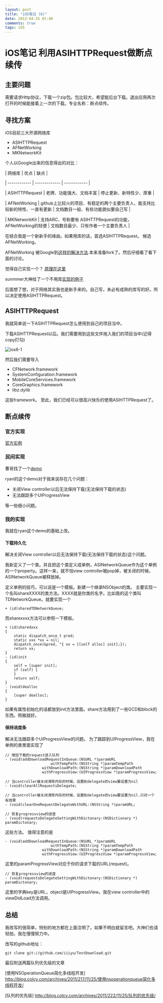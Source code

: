 ```yaml
---
layout: post
title: "iOS笔记 (6)"
date: 2012-04-25 01:40
comments: true
tags: iOS
---
```



# iOS笔记 利用ASIHTTPRequest做断点续传

## 主要问题
需要请求Http协议，下载一个zip包。包比较大，希望能后台下载。退出应用再次打开的时候能接着上一次的下载。专业名称：断点续传。

## 寻找方案
iOS目前三大开源网络库

* ASIHTTPRequest
* AFNetWorking
* MKNetworkKit

个人以Google出来的信息得出的对比：

| 网络库 | 优点 | 缺点 |

| ------------ | ------------- | ------------ |

| ASIHTTPRequest | 老牌、功能强大、文档丰富  | 停止更新、新特性少、厚重 |

| AFNetWorking | github上比较火的项目、有稳定的两个主要负责人、能支持比较新的特性、一直有更新  | 文档数目一般、有些功能貌似要自己写 |

| MKNetworkKit | 支持ARC、号称要有 ASIHTTPRequest的功能，AFNetWorking的轻便 | 文档数目最少、只有作者一个主要负责人 |


在结合我是一个新新手的缘由。如果用库的话，首选ASIHTTPRequest。
候选AFNetWorking。

AFNetWorking 被Google到[这样的解决方法](https://github.com/AFNetworking/AFNetworking/pull/270).本来准备fork了。然后仔细看了看下面的讨论。

觉得自己实现一个？ [原理在这里](https://developer.apple.com/library/ios/#qa/qa1761/_index.html)

sunmmer大神给了一个不用库[实现的例子](https://developer.apple.com/library/ios/#qa/qa1761/_index.html)

后面想了想，对于网络其实我也是新手来的。自己写，未必有成熟的库写的好。所以决定使用ASIHTTPRequest。

<!--more-->



## ASIHTTPRequest

我就简单说一下ASIHTTPRequest怎么使用到自己的项目当中。

下载ASIHTTPRequest以后。我们需要用到这些文件拖入我们的项目当中(记得copy打勾)

![ios6-1](http://farm8.staticflickr.com/7106/6963897920_837ba36cdd.jpg)

然后我们需要导入

* CFNetwork.framework
* SystemConfiguration.framework
* MobileCoreServices.framework
* CoreGraphics.framework
* libz.dylib

这些framework。
至此，我们已经可以很高兴快乐的使用ASIHTTPRequest了。

## 断点续传

### 官方实现

[官方实例](http://allseeing-i.com/ASIHTTPRequest/How-to-use#resuming_interrupted_downloads)

### 民间实现

曹哥找了一个[demo](http://ryan.easymorse.com/?p=12)

ryan的这个demo对于我来说存在几个问题：

* 关闭View controller以后无法保持下载(无法保持下载的状态)
* 无法跟踪多个UIProgressView

等一些细小问题。



### 我的实现

我就在ryan这个demo的基础上改。

#### 下载持久化
解决关闭View controller以后无法保持下载(无法保持下载的状态)这个问题。

我新定义了一个类。并且把这个类定义成单例，ASINetworkQueue作为这个单例的一个property。这样一来，就不怕view controller被pop掉，被关闭的时候，ASINetworkQueue被释放掉。

定义单例的技巧，可以说是一个模板。新建一个继承NSObject的类。
主要实现一个名叫shareXXXX的类方法。XXXX就是你类的名字。比如我的这个类叫TDNetworkQueue。就要实现一个

``` objc
+ (id)sharedTDNetworkQueue;
```

而sharexxxx方法可以参照一下模板。


``` objc
+ (id)sharedxxx
{
    static dispatch_once_t pred;
    static xxx *xx = nil;
    dispatch_once(&pred, ^{ xx = [[self alloc] init];});
    return xx;
}
- (id)init
{
    self = [super init];
    if (self) {       
    }
    return self;
}
- (void)dealloc
{
    [super dealloc];
}
```

如果有属性初始化的话都放到init方法里面。share方法用到了一些GCD和block的东西。照搬就好。

#### 保持进度条

解决无法跟踪多个UIProgressView的问题。
为了跟踪到UIProgressView，我在单例的类里面实现了

```
// 增加下载的request进入队列
- (void)addDownloadRequestInQueue:(NSURL *)paramURL 
                     withTempPath:(NSString *)paramTempPath 
                 withDownloadPath:(NSString *)paramDownloadPath 
                 withProgressView:(UIProgressView *)paramProgressView;

// 当controller被关闭清除内存的时候，设置到delegate的view要设置为nil
- (void)clearAllRequestsDelegate;

// 当controller被关闭清除内存的时候，设置到delegate的view要设置为nil.只对一个有效果
- (void)clearOneRequestDelegateWithURL:(NSString *)paramURL;

// 恢复progressview的进度
- (void)requestsDelegateSettingWithDictonary:(NSDictionary *) paramDictonary;

```
这些方法。
值得注意的是

```
- (void)addDownloadRequestInQueue:(NSURL *)paramURL 
                     withTempPath:(NSString *)paramTempPath 
                 withDownloadPath:(NSString *)paramDownloadPath 
                 withProgressView:(UIProgressView *)paramProgressView;
```
这里的paramProgressView对应于你的请求下载的URL(request)。

```
// 恢复progressview的进度
- (void)requestsDelegateSettingWithDictonary:(NSDictionary *) paramDictonary;
```
这里的字典key是URL，object是UIProgressView。我在view controller中的viewDidLoad方法调用。


## 总结

我改写的很简单，特别的地方都在上面注明了。如果不明白就留言吧。大神们也请轻拍，我在慢慢努力中。

改写的github地址：

	git clone git://github.com/iiiyu/TestDownload.git
	
最后附送两篇队列优先级的文章

[使用NSOperationQueue简化多线程开发]
http://blog.colcy.com/archives/2011/217/11/25/使用nsoperationqueue简化多线程开发/

[队列的优先级]
http://blog.colcy.com/archives/2011/222/11/25/队列的优先级/
